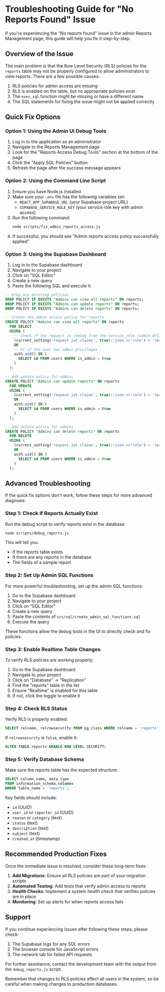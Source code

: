 # Troubleshooting Guide for "No Reports Found" Issue

If you're experiencing the "No reports found" issue in the admin Reports Management page, this guide will help you fix it step-by-step.

## Overview of the Issue

The main problem is that the Row Level Security (RLS) policies for the `reports` table may not be properly configured to allow administrators to view reports. There are a few possible causes:

1. RLS policies for admin access are missing
2. RLS is enabled on the table, but no appropriate policies exist
3. The `exec_sql` function might be missing or have a different name
4. The SQL statements for fixing the issue might not be applied correctly

## Quick Fix Options

### Option 1: Using the Admin UI Debug Tools

1. Log in to the application as an administrator
2. Navigate to the Reports Management page
3. Look for the "Reports Access Debug Tools" section at the bottom of the page
4. Click the "Apply SQL Policies" button
5. Refresh the page after the success message appears

### Option 2: Using the Command Line Script

1. Ensure you have Node.js installed
2. Make sure your `.env` file has the following variables set:
   - `REACT_APP_SUPABASE_URL` (your Supabase project URL)
   - `SUPABASE_SERVICE_ROLE_KEY` (your service role key with admin access)
3. Run the following command:
   ```bash
   node scripts/fix_admin_reports_access.js
   ```
4. If successful, you should see "Admin reports access policy successfully applied"

### Option 3: Using the Supabase Dashboard

1. Log in to the Supabase dashboard
2. Navigate to your project
3. Click on "SQL Editor"
4. Create a new query
5. Paste the following SQL and execute it:

```sql
-- Drop any existing policies
DROP POLICY IF EXISTS "Admins can view all reports" ON reports;
DROP POLICY IF EXISTS "Admins can update reports" ON reports;
DROP POLICY IF EXISTS "Admins can delete reports" ON reports;

-- Create the admin access policy for reports
CREATE POLICY "Admins can view all reports" ON reports 
  FOR SELECT
  USING (
    -- Check if the request is coming from the service_role (admin API)
    (current_setting('request.jwt.claims', true)::json->>'role') = 'service_role'
    OR
    -- Or if the user has admin privileges
    auth.uid() IN (
      SELECT id FROM users WHERE is_admin = true
    )
  );

-- Add update policy for admins
CREATE POLICY "Admins can update reports" ON reports
  FOR UPDATE
  USING (
    (current_setting('request.jwt.claims', true)::json->>'role') = 'service_role'
    OR
    auth.uid() IN (
      SELECT id FROM users WHERE is_admin = true
    )
  );

-- Add delete policy for admins
CREATE POLICY "Admins can delete reports" ON reports
  FOR DELETE
  USING (
    (current_setting('request.jwt.claims', true)::json->>'role') = 'service_role'
    OR
    auth.uid() IN (
      SELECT id FROM users WHERE is_admin = true
    )
  );
```

## Advanced Troubleshooting

If the quick fix options don't work, follow these steps for more advanced diagnosis:

### Step 1: Check if Reports Actually Exist

Run the debug script to verify reports exist in the database:

```bash
node scripts/debug_reports.js
```

This will tell you:
- If the reports table exists
- If there are any reports in the database
- The fields of a sample report

### Step 2: Set Up Admin SQL Functions

For more powerful troubleshooting, set up the admin SQL functions:

1. Go to the Supabase dashboard
2. Navigate to your project
3. Click on "SQL Editor"
4. Create a new query
5. Paste the contents of `src/sql/create_admin_sql_functions.sql`
6. Execute the query

These functions allow the debug tools in the UI to directly check and fix policies.

### Step 3: Enable Realtime Table Changes

To verify RLS policies are working properly:

1. Go to the Supabase dashboard
2. Navigate to your project
3. Click on "Database" → "Replication"
4. Find the "reports" table in the list
5. Ensure "Realtime" is enabled for this table
6. If not, click the toggle to enable it

### Step 4: Check RLS Status

Verify RLS is properly enabled:

```sql
SELECT relname, relrowsecurity FROM pg_class WHERE relname = 'reports';
```

If `relrowsecurity` is `false`, enable it:

```sql
ALTER TABLE reports ENABLE ROW LEVEL SECURITY;
```

### Step 5: Verify Database Schema

Make sure the reports table has the expected structure:

```sql
SELECT column_name, data_type 
FROM information_schema.columns 
WHERE table_name = 'reports';
```

Key fields should include:
- `id` (UUID)
- `user_id` or `reporter_id` (UUID)
- `reason` or `category` (text)
- `status` (text)
- `description` (text)
- `subject` (text)
- `created_at` (timestamp)

## Recommended Production Fixes

Once the immediate issue is resolved, consider these long-term fixes:

1. **Add Migrations**: Ensure all RLS policies are part of your migration scripts
2. **Automated Testing**: Add tests that verify admin access to reports
3. **Health Checks**: Implement a system health check that verifies policies are in place
4. **Monitoring**: Set up alerts for when reports access fails

## Support

If you continue experiencing issues after following these steps, please check:

1. The Supabase logs for any SQL errors
2. The browser console for JavaScript errors
3. The network tab for failed API requests

For further assistance, contact the development team with the output from the `debug_reports.js` script.

Remember that changes to RLS policies affect all users in the system, so be careful when making changes to production databases. 